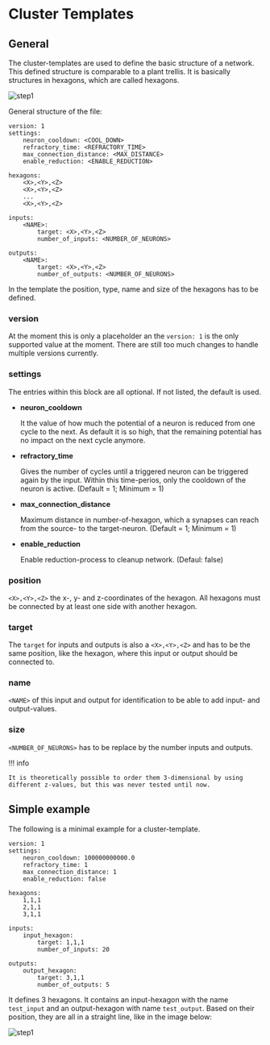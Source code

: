 # Cluster Templates

## General 

The cluster-templates are used to define the basic structure of a network. This defined structure is comparable to a plant trellis. It is basically structures in hexagons, which are called hexagons.

![step1](cluster_template_general.drawio)

General structure of the file:

```
version: 1
settings:
    neuron_cooldown: <COOL_DOWN>
    refractory_time: <REFRACTORY_TIME>
    max_connection_distance: <MAX_DISTANCE>
    enable_reduction: <ENABLE_REDUCTION>

hexagons:
    <X>,<Y>,<Z>
    <X>,<Y>,<Z>
    ...
    <X>,<Y>,<Z>

inputs:
    <NAME>:
        target: <X>,<Y>,<Z>
        number_of_inputs: <NUMBER_OF_NEURONS>

outputs:
    <NAME>:
        target: <X>,<Y>,<Z>
        number_of_outputs: <NUMBER_OF_NEURONS>
```

In the template the position, type, name and size of the hexagons has to be defined. 

### version

At the moment this is only a placeholder an the `version: 1` is the only supported value at the moment. There are still too much changes to handle multiple versions currently.

### settings

The entries within this block are all optional. If not listed, the default is used.

- **neuron_cooldown**

    It the value of how much the potential of a neuron is reduced from one cycle to the next. As default it is so high, that the remaining potential has no impact on the next cycle anymore.

- **refractory_time**

    Gives the number of cycles until a triggered neuron can be triggered again by the input. Within this time-perios, only the cooldown of the neuron is active. (Default = 1; Minimum = 1)

- **max_connection_distance**

    Maximum distance in number-of-hexagon, which a synapses can reach from the source- to the target-neuron. (Default = 1; Minimum = 1)

- **enable_reduction**

    Enable reduction-process to cleanup network. (Defaul: false)

### position

`<X>,<Y>,<Z>` the x-, y- and z-coordinates of the hexagon. All hexagons must be connected by at least one side with another hexagon.

### target

The `target` for inputs and outputs is also a `<X>,<Y>,<Z>` and has to be the same position, like the hexagon, where this input or output should be connected to.

### name

`<NAME>` of this input and output for identification to be able to add input- and output-values.

### size

`<NUMBER_OF_NEURONS>` has to be replace by the number inputs and outputs. 

!!! info

    It is theoretically possible to order them 3-dimensional by using different z-values, but this was never tested until now.

## Simple example

The following is a minimal example for a cluster-template.

```
version: 1
settings:
    neuron_cooldown: 100000000000.0
    refractory_time: 1
    max_connection_distance: 1
    enable_reduction: false
    
hexagons:
    1,1,1
    2,1,1
    3,1,1

inputs:
    input_hexagon: 
        target: 1,1,1
        number_of_inputs: 20

outputs:
    output_hexagon: 
        target: 3,1,1
        number_of_outputs: 5
```

It defines 3 hexagons. It contains an input-hexagon with the name `test_input` and an output-hexagon with name `test_output`. Based on their position, they are all in a straight line, like in the image below:

![step1](cluster_template_example.drawio)


